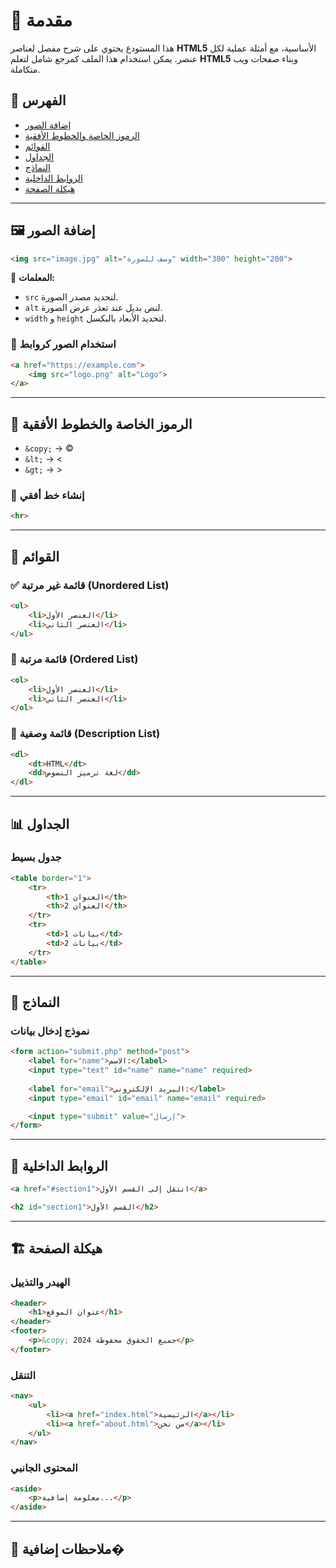 # 📌 مقدمة

هذا المستودع يحتوي على شرح مفصل لعناصر **HTML5** الأساسية، مع أمثلة عملية لكل عنصر. يمكن استخدام هذا الملف كمرجع شامل لتعلم **HTML5** وبناء صفحات ويب متكاملة.

## 🔗 الفهرس
- [إضافة الصور](#إضافة-الصور)
- [الرموز الخاصة والخطوط الأفقية](#الرموز-الخاصة-والخطوط-الأفقية)
- [القوائم](#القوائم)
- [الجداول](#الجداول)
- [النماذج](#النماذج)
- [الروابط الداخلية](#الروابط-الداخلية)
- [هيكلة الصفحة](#هيكلة-الصفحة)

---

## 🖼️ إضافة الصور
```html
<img src="image.jpg" alt="وصف للصورة" width="300" height="200">
```
📌 **المعلمات:**
- `src` لتحديد مصدر الصورة.
- `alt` لنص بديل عند تعذر عرض الصورة.
- `width` و `height` لتحديد الأبعاد بالبكسل.

### 🔗 استخدام الصور كروابط
```html
<a href="https://example.com">
    <img src="logo.png" alt="Logo">
</a>
```

---

## 🔣 الرموز الخاصة والخطوط الأفقية
- `&copy;` → ©
- `&lt;` → <
- `&gt;` → >

### 📏 إنشاء خط أفقي
```html
<hr>
```

---

## 📜 القوائم

### ✅ قائمة غير مرتبة (Unordered List)
```html
<ul>
    <li>العنصر الأول</li>
    <li>العنصر الثاني</li>
</ul>
```

### 🔢 قائمة مرتبة (Ordered List)
```html
<ol>
    <li>العنصر الأول</li>
    <li>العنصر الثاني</li>
</ol>
```

### 🔄 قائمة وصفية (Description List)
```html
<dl>
    <dt>HTML</dt>
    <dd>لغة ترميز النصوص</dd>
</dl>
```

---

## 📊 الجداول
### جدول بسيط
```html
<table border="1">
    <tr>
        <th>العنوان 1</th>
        <th>العنوان 2</th>
    </tr>
    <tr>
        <td>بيانات 1</td>
        <td>بيانات 2</td>
    </tr>
</table>
```

---

## 📝 النماذج
### نموذج إدخال بيانات
```html
<form action="submit.php" method="post">
    <label for="name">الاسم:</label>
    <input type="text" id="name" name="name" required>
    
    <label for="email">البريد الإلكتروني:</label>
    <input type="email" id="email" name="email" required>

    <input type="submit" value="إرسال">
</form>
```

---

## 🔗 الروابط الداخلية
```html
<a href="#section1">انتقل إلى القسم الأول</a>

<h2 id="section1">القسم الأول</h2>
```

---

## 🏗️ هيكلة الصفحة
### الهيدر والتذييل
```html
<header>
    <h1>عنوان الموقع</h1>
</header>
<footer>
    <p>&copy; 2024 جميع الحقوق محفوظة</p>
</footer>
```

### التنقل
```html
<nav>
    <ul>
        <li><a href="index.html">الرئيسية</a></li>
        <li><a href="about.html">من نحن</a></li>
    </ul>
</nav>
```

### المحتوى الجانبي
```html
<aside>
    <p>معلومة إضافية...</p>
</aside>
```

---

## 📌 ملاحظات إضافية�
